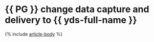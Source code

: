 # {{ PG }} change data capture and delivery to {{ yds-full-name }}

{% include [article-body](../../_tutorials/datatransfer/mpg-to-yds.md) %}
